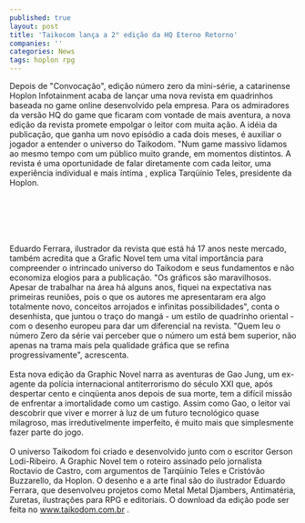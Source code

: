 ```yaml
---
published: true
layout: post
title: 'Taikocom lança a 2° edição da HQ Eterno Retorno'
companies: ''
categories: News
tags: hoplon rpg
---
```

Depois de &quot;Convoca&ccedil;&atilde;o&quot;, edi&ccedil;&atilde;o n&uacute;mero zero da mini-s&eacute;rie, a catarinense Hoplon Infotainment acaba de lan&ccedil;ar uma nova revista em quadrinhos baseada no game online desenvolvido pela empresa. Para os admiradores da vers&atilde;o HQ do game que ficaram com vontade de mais aventura, a nova edi&ccedil;&atilde;o da revista promete empolgar o leitor com muita a&ccedil;&atilde;o. A id&eacute;ia da publica&ccedil;&atilde;o, que ganha um novo epis&oacute;dio a cada dois meses, &eacute; auxiliar o jogador a entender o universo do Taikodom. &quot;Num game massivo lidamos ao mesmo tempo com um p&uacute;blico muito grande, em momentos distintos. A revista &eacute; uma oportunidade de falar diretamente com cada leitor, uma experi&ecirc;ncia individual e mais &iacute;ntima , explica Tarq&uuml;&iacute;nio Teles, presidente da Hoplon.<br />

<br /><br /><br /><br /><br />
Eduardo Ferrara, ilustrador da revista que est&aacute; h&aacute; 17 anos neste mercado, tamb&eacute;m acredita que a Grafic Novel tem uma vital import&acirc;ncia para compreender o intrincado universo do Taikodom e seus fundamentos e n&atilde;o economiza elogios para a publica&ccedil;&atilde;o. &quot;Os gr&aacute;ficos s&atilde;o maravilhosos. Apesar de trabalhar na &aacute;rea h&aacute; alguns anos, fiquei na expectativa nas primeiras reuni&otilde;es, pois o que os autores me apresentaram era algo totalmente novo, conceitos arrojados e infinitas possibilidades&quot;, conta o desenhista, que juntou o tra&ccedil;o do mang&aacute; - um estilo de quadrinho oriental - com o desenho europeu para dar um diferencial na revista. &quot;Quem leu o n&uacute;mero Zero da s&eacute;rie vai perceber que o n&uacute;mero um est&aacute; bem superior, n&atilde;o apenas na trama mais pela qualidade gr&aacute;fica que se refina progressivamente&quot;, acrescenta.<br /><br />Esta nova edi&ccedil;&atilde;o da Graphic Novel narra as aventuras de Gao Jung, um ex-agente da pol&iacute;cia internacional antiterrorismo do s&eacute;culo XXI que, ap&oacute;s despertar cento e cinq&uuml;enta anos depois de sua morte, tem a dif&iacute;cil miss&atilde;o de enfrentar a imortalidade como um castigo. Assim como Gao, o leitor vai descobrir que viver e morrer &agrave; luz de um futuro tecnol&oacute;gico quase milagroso, mas irredutivelmente imperfeito, &eacute; muito mais que simplesmente fazer parte do jogo.<br /><br />O universo Taikodom foi criado e desenvolvido junto com o escritor Gerson Lodi-Ribeiro. A Graphic Novel tem o roteiro assinado pelo jornalista Roctavio de Castro, com argumentos de Tarq&uuml;&iacute;nio Teles e Crist&oacute;v&atilde;o Buzzarello, da Hoplon. O desenho e a arte final s&atilde;o do ilustrador Eduardo Ferrara, que desenvolveu projetos como Metal Metal Djambers, Antimat&eacute;ria, Zuretas, ilustra&ccedil;&otilde;es para RPG e editoriais. O download da edi&ccedil;&atilde;o pode ser feita no <a href="http://www.taikodom.com.br">www.taikodom.com.br</a>
.
